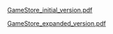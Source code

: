 [GameStore_initial_version.pdf](https://github.com/user-attachments/files/20439890/GameStore_initial_version.pdf)

[GameStore_expanded_version.pdf](https://github.com/user-attachments/files/20439891/GameStore_expanded_version.pdf)
